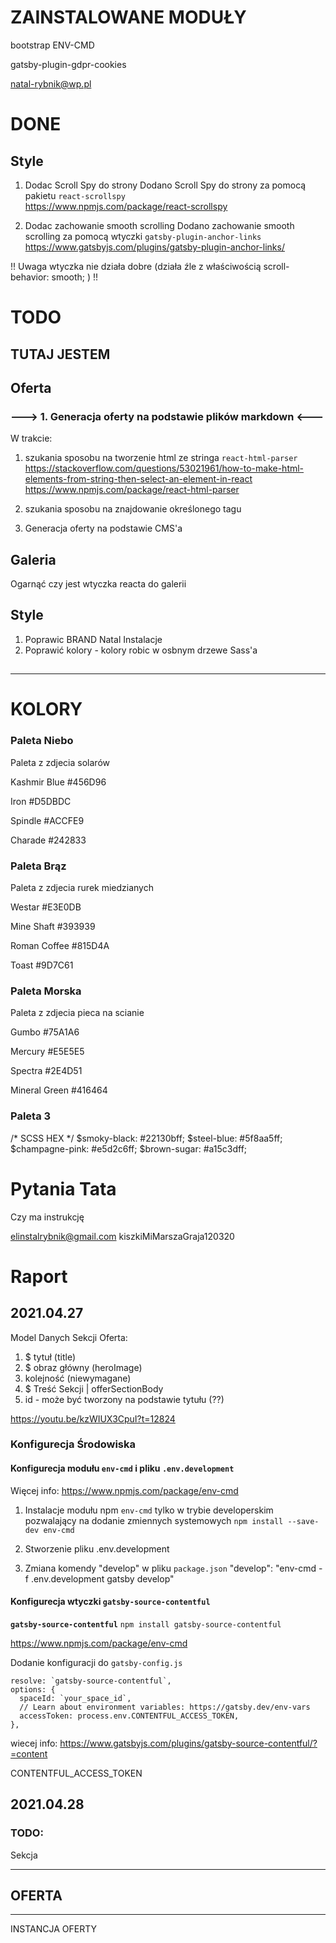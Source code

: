 
# ZAINSTALOWANE MODUŁY

bootstrap
ENV-CMD

gatsby-plugin-gdpr-cookies


natal-rybnik@wp.pl

# DONE
## Style

1. Dodac Scroll Spy do strony
Dodano Scroll Spy do strony za pomocą pakietu `react-scrollspy`  
https://www.npmjs.com/package/react-scrollspy


1. Dodac zachowanie smooth scrolling
Dodano zachowanie smooth scrolling za pomocą wtyczki `gatsby-plugin-anchor-links`  
https://www.gatsbyjs.com/plugins/gatsby-plugin-anchor-links/

!! Uwaga wtyczka nie działa dobre (działa źle z właściwością scroll-behavior: smooth; ) !!


# TODO



TUTAJ JESTEM
----------------------

## Oferta  

### ---> 1. Generacja oferty na podstawie plików markdown <---
W trakcie:

1. szukania sposobu na tworzenie html ze stringa `react-html-parser`
https://stackoverflow.com/questions/53021961/how-to-make-html-elements-from-string-then-select-an-element-in-react  
https://www.npmjs.com/package/react-html-parser  

1. szukania sposobu na znajdowanie określonego tagu


1. Generacja oferty na podstawie CMS'a

## Galeria
Ogarnąć czy jest wtyczka reacta do galerii


## Style
1. Poprawic BRAND Natal Instalacje
1. Poprawić kolory - kolory robic w osbnym drzewe Sass'a



## 


-----------------------------------------

# KOLORY 

### Paleta Niebo
Paleta z zdjecia solarów

Kashmir Blue
#456D96

Iron
#D5DBDC

Spindle
#ACCFE9

Charade
#242833

### Paleta Brąz
Paleta z zdjecia rurek miedzianych


Westar
#E3E0DB

Mine Shaft
#393939

Roman Coffee
#815D4A

Toast
#9D7C61


### Paleta Morska
Paleta z zdjecia pieca na scianie

Gumbo
#75A1A6

Mercury
#E5E5E5

Spectra
#2E4D51

Mineral Green
#416464

### Paleta 3
/* SCSS HEX */
$smoky-black: #22130bff;
$steel-blue: #5f8aa5ff;
$champagne-pink: #e5d2c6ff;
$brown-sugar: #a15c3dff;

# Pytania Tata

Czy ma instrukcję 


elinstalrybnik@gmail.com
kiszkiMiMarszaGraja120320


# Raport 

## 2021.04.27


Model Danych Sekcji Oferta:
1. $ tytuł (title)
1. $ obraz główny (heroImage)
1. kolejność (niewymagane)
1. $ Treść Sekcji  | offerSectionBody
1. id - może być tworzony na podstawie tytułu (??)


https://youtu.be/kzWIUX3CpuI?t=12824
### Konfigurecja Środowiska


#### Konfigurecja modułu `env-cmd` i pliku `.env.development`  
Więcej info: https://www.npmjs.com/package/env-cmd

1. Instalacje modułu npm `env-cmd` tylko w trybie developerskim  pozwalający na dodanie zmiennych systemowych 
`npm install --save-dev env-cmd`  

1. Stworzenie pliku .env.development

1. Zmiana komendy "develop" w pliku `package.json`
"develop": "env-cmd -f .env.development gatsby develop"



#### Konfigurecja wtyczki `gatsby-source-contentful`
**`gatsby-source-contentful`**
`npm install gatsby-source-contentful`



https://www.npmjs.com/package/env-cmd

Dodanie konfiguracji do `gatsby-config.js`  
```
resolve: `gatsby-source-contentful`,
options: {
  spaceId: `your_space_id`,
  // Learn about environment variables: https://gatsby.dev/env-vars
  accessToken: process.env.CONTENTFUL_ACCESS_TOKEN,
},
```
wiecej info: https://www.gatsbyjs.com/plugins/gatsby-source-contentful/?=content

CONTENTFUL_ACCESS_TOKEN


## 2021.04.28

### TODO:
Sekcja  


--------
OFERTA
--------
--------




  INSTANCJA OFERTY


